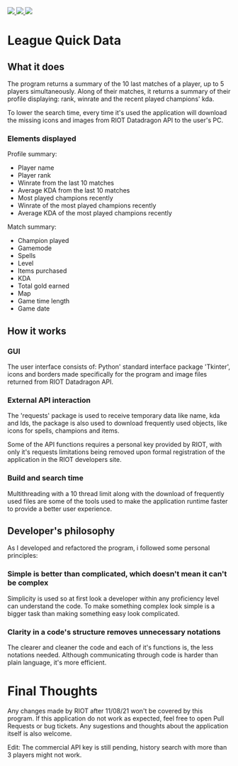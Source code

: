 <p align=”center”>
<a href=https://www.linkedin.com/in/wandersongasco/>
<img src=https://img.shields.io/badge/LinkedIn-blue?style=flat&logo=linkedin&labelColor=blue>
</a>
<a href=https://github.com/WandersonKnight/League-Quick-Data/blob/main/README.en.md/>
<img src=https://img.shields.io/badge/lang-en-red>
</a>
</a>
<a href=https://github.com/WandersonKnight/League-Quick-Data/blob/main/README.md/>
<img src=https://img.shields.io/badge/lang-pt--br-success>
</a>
</p>

# League Quick Data

## What it does

The program returns a summary of the 10 last matches of a player, up to 5 players simultaneously. Along of their matches, it returns a summary of their profile displaying: rank, winrate and the recent played champions' kda.

To lower the search time, every time it's used the application will download the missing icons and images from RIOT Datadragon API to the user's PC.

### Elements displayed

Profile summary:

* Player name
* Player rank
* Winrate from the last 10 matches
* Average KDA from the last 10 matches
* Most played champions recently
* Winrate of the most played champions recently
* Average KDA of the most played champions recently

Match summary:

* Champion played
* Gamemode
* Spells
* Level
* Items purchased
* KDA
* Total gold earned
* Map
* Game time length
* Game date

## How it works

### GUI

The user interface consists of: Python' standard interface package 'Tkinter', icons and borders made specifically for the program and image files returned from RIOT Datadragon API.

### External API interaction

The 'requests' package is used to receive temporary data like name, kda and Ids, the package is also used to download frequently used objects, like icons for spells, champions and items.

Some of the API functions requires a personal key provided by RIOT, with only it's requests limitations being removed upon formal registration of the application in the RIOT developers site.

### Build and search time

Multithreading with a 10 thread limit along with the download of frequently used files are some of the tools used to make the application runtime faster to provide a better user experience.

## Developer's philosophy

As I developed and refactored the program, i followed some personal principles:

### Simple is better than complicated, which doesn't mean it can't be complex

Simplicity is used so at first look a developer within any proficiency level can understand the code.
To make something complex look simple is a bigger task than making something easy look complicated.

### Clarity in a code's structure removes unnecessary notations

The clearer and cleaner the code and each of it's functions is, the less notations needed. Although communicating through code is harder than plain language, it's more efficient.

# Final Thoughts

Any changes made by RIOT after 11/08/21 won't be covered by this program. If this application do not work as expected, feel free to open Pull Requests or bug tickets.
Any sugestions and thoughts about the application itself is also welcome.


Edit: The commercial API key is still pending, history search with more than 3 players might not work.

